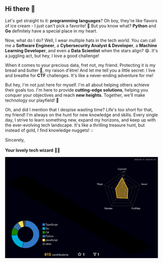 ## Hi there 👋
Let's get straight to it: **programming languages**? Oh boy, they're like flavors of ice cream - I just can't pick a favorite! 🍦 But you know what? **Python** and **Go** definitely have a special place in my heart.

Now, what do I do? Well, I wear multiple hats in the tech world. You can call me a **Software Engineer**, a **Cybersecurity Analyst & Developer**, a **Machine Learning Developer**, and even a **Data Scientist** when the stars align? 😄. It's a juggling act, but hey, I love a good challenge!

When it comes to your precious data, fret not, my friend. Protecting it is my bread and butter 🍞, my raison d'être! And let me tell you a little secret: I live and breathe for **CTF** challenges. It's like a never-ending adventure for me!

But hey, I'm not just here for myself. I'm all about helping others achieve their goals too. I'm here to provide **cutting-edge solutions**, helping you conquer your objectives and reach **new heights**. Together, we'll make technology our playfield! 🚀

Oh, and did I mention that I despise wasting time? Life's too short for that, my friend! I'm always on the hunt for new knowledge and skills. Every single day, I strive to learn something new, expand my horizons, and keep up with the ever-evolving tech landscape. It's like a thrilling treasure hunt, but instead of gold, I find knowledge nuggets! 💡

Sincerely,
<br><br>
**Your lovely tech wizard** 🧙‍♂️

![](./profile-3d-contrib/profile-night-rainbow.svg)
